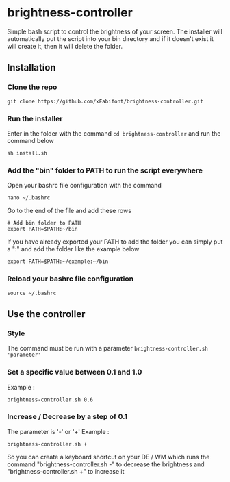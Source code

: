 # brightness-controller

Simple bash script to control the brightness of your screen.
The installer will automatically put the script into your bin directory and if it doesn't exist it will create it, then it will delete the folder.

## Installation

### Clone the repo

```
git clone https://github.com/xFabifont/brightness-controller.git
```

### Run the installer

Enter in the folder with the command ```cd brightness-controller``` and run the command below
```
sh install.sh
```

### Add the "bin" folder to PATH to run the script everywhere

Open your bashrc file configuration with the command

```
nano ~/.bashrc
```

Go to the end of the file and add these rows

```
# Add bin folder to PATH
export PATH=$PATH:~/bin
```

If you have already exported your PATH to add the folder you can simply put a ":" and add the folder like the example below

```
export PATH=$PATH:~/example:~/bin
```
### Reload your bashrc file configuration

```
source ~/.bashrc
```

## Use the controller

### Style

The command must be run with a parameter ```brightness-controller.sh 'parameter'``` 

### Set a specific value between 0.1 and 1.0

Example :
```
brightness-controller.sh 0.6
```
### Increase / Decrease by a step of 0.1

The parameter is '-' or '+'
Example : 
```
brightness-controller.sh +
```

So you can create a keyboard shortcut on your DE / WM which runs the command "brightness-controller.sh -" to decrease the brightness and "brightness-controller.sh +" to increase it